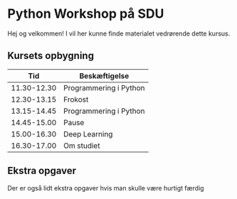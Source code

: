 # Python Workshop på SDU
Hej og velkommen! I vil her kunne finde materialet vedrørende dette kursus.

## Kursets opbygning
| Tid       | Beskæftigelse          |
|-----------|------------------------|
|11.30-12.30| Programmering i Python | 
|12.30-13.15| Frokost                | 
|13.15-14.45| Programmering i Python | 
|14.45-15.00| Pause                  | 
|15.00-16.30| Deep Learning          | 
|16.30-17.00| Om studiet             | 

## Ekstra opgaver
Der er også lidt ekstra opgaver hvis man skulle være hurtigt færdig
